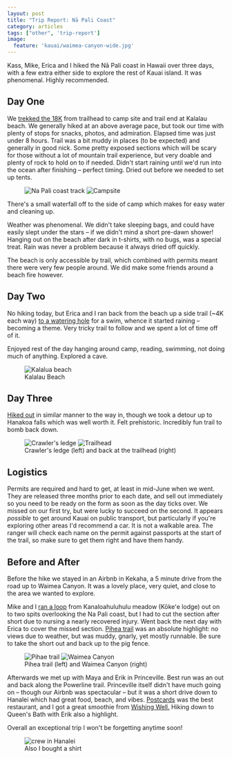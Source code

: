 ```yaml
---
layout: post
title: "Trip Report: Nā Pali Coast"
category: articles
tags: ["other", 'trip-report']
image:
  feature: 'kauai/waimea-canyon-wide.jpg'
---
```


Kass, Mike, Erica and I hiked the Nā Pali coast in Hawaii over three days, with a few extra either side to explore the rest of Kauai island. It was phenomenal. Highly recommended.

## Day One

We [trekked the 18K](https://www.strava.com/activities/9279637422) from trailhead to camp site and trail end at Kalalau beach. We generally hiked at an above average pace, but took our time with plenty of stops for snacks, photos, and admiration. Elapsed time was just under 8 hours. Trail was a bit muddy in places (to be expected) and generally in good nick. Some pretty exposed sections which will be scary for those without a lot of mountain trail experience, but very doable and plenty of rock to hold on to if needed. Didn't start raining until we'd run into the ocean after finishing – perfect timing. Dried out before we needed to set up tents.

<figure class='image-strip-1-to-2'>
  <img src="/images/kauai/na-pali-1.jpg" alt="Na Pali coast track" />
  <img src="/images/kauai/campsite.jpg" alt="Campsite" />
</figure>

There's a small waterfall off to the side of camp which makes for easy water and cleaning up.

Weather was phenomenal. We didn't take sleeping bags, and could have easily slept under the stars – if we didn't mind a short pre-dawn shower! Hanging out on the beach after dark in t-shirts, with no bugs, was a special treat. Rain was never a problem because it always dried off quickly.

The beach is only accessible by trail, which combined with permits meant there were very few people around. We did make some friends around a beach fire however.

## Day Two

No hiking today, but Erica and I ran back from the beach up a side trail (~4K each way)
[to a watering hole](https://www.strava.com/activities/9279637235) for a swim, whence it started raining – becoming a theme.
Very tricky trail to follow and we spent a lot of time off of it.

Enjoyed rest of the day hanging around camp, reading, swimming, not doing much of anything. Explored a cave.

<figure>
  <img src="/images/kauai/kalalua.jpg" alt="Kalalua beach" />
  <figcaption>Kalalau Beach</figcaption>
</figure>

## Day Three

[Hiked out](https://www.strava.com/activities/9279635134) in similar manner to the way in, though we took a detour up to Hanakoa falls which was well worth it. Felt prehistoric. Incredibly fun trail to bomb back down.

<figure class='image-strip'>
  <img src="/images/kauai/na-pali-3.jpg" alt="Crawler's ledge" />
  <img src="/images/kauai/na-pali-2.jpg" alt="Trailhead" />
  <figcaption>Crawler's ledge (left) and back at the trailhead (right)</figcaption>
</figure>

## Logistics

Permits are required and hard to get, at least in mid-June when we went. They are released three months prior to each date, and sell out immediately so you need to be ready on the form as soon as the day ticks over. We missed on our first try, but were lucky to succeed on the second. It appears _possible_ to get around Kauai on public transport, but particularly if you're exploring other areas I'd recommend a car. It is not a walkable area. The ranger will check each name on the permit against passports at the start of the trail, so make sure to get them right and have them handy.


## Before and After

Before the hike we stayed in an Airbnb in Kekaha, a 5 minute drive from the road up to Waimea Canyon. It was a lovely place, very quiet, and close to the area we wanted to explore.

Mike and I [ran a loop](https://www.strava.com/activities/9254968695) from Kanaloahuluhulu meadow (Kōkeʻe lodge) out on to two spits overlooking the Na Pali coast, but I had to cut the section after short due to nursing a nearly recovered injury. Went back the next day with Erica to cover the missed section. [Pihea trail](https://www.strava.com/activities/9260624549) was an absolute highlight: no views due to weather, but was muddy, gnarly, yet mostly runnable. Be sure to take the short out and back up to the pig fence.

<figure class='image-strip-1-to-2'>
  <img src="/images/kauai/pihae.jpg" alt="Pihae trail" />
  <img src="/images/kauai/waimea-canyon.jpg" alt="Waimea Canyon" />
  <figcaption>Pihea trail (left) and Waimea Canyon (right)</figcaption>
</figure>

Afterwards we met up with Maya and Erik in Princeville. Best run was an out and back along the Powerline trail. Princeville itself didn't have much going on – though our Airbnb was spectacular – but it was a short drive down to Hanalei which had great food, beach, and vibes. [Postcards](https://www.postcardscafe.com/) was the best restaurant, and I got a great smoothie from [Wishing Well.](https://wishingwellshaveice.com/) Hiking down to Queen's Bath with Erik also a highlight.

Overall an exceptional trip I won't be forgetting anytime soon!

<figure>
  <img src="/images/kauai/hanalei.jpg" alt="crew in Hanalei" />
  <figcaption>Also I bought a shirt</figcaption>
</figure>

